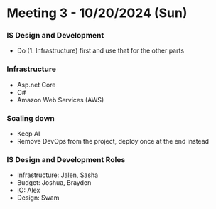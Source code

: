 # Meeting 3 - 10/20/2024 (Sun)

### IS Design and Development

- Do (1. Infrastructure) first and use that for the other parts

### Infrastructure

- Asp.net Core
- C#
- Amazon Web Services (AWS)

### Scaling down

- Keep AI
- Remove DevOps from the project, deploy once at the end instead

### IS Design and Development Roles

- Infrastructure: Jalen, Sasha
- Budget: Joshua, Brayden
- IO: Alex
- Design: Swam
